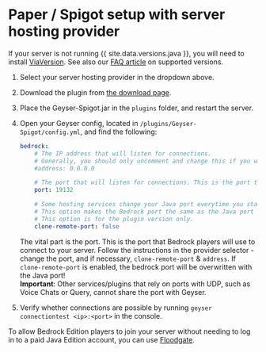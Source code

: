 
# Paper / Spigot setup with server hosting provider

<div class="alert alert-info" role="alert">
    If your server is not running {{ site.data.versions.java }}, you will need to install <a href="https://www.spigotmc.org/resources/viaversion.19254/">ViaVersion</a>.
    See also our <a href="/geyser/faq/#what-server-versions-does-geyser-support">FAQ article</a> on supported versions.
</div>

1. Select your server hosting provider in the dropdown above.
2. Download the plugin from [the download page](https://download.geysermc.org/v2/projects/geyser/versions/latest/builds/latest/downloads/spigot).
3. Place the Geyser-Spigot.jar in the `plugins` folder, and restart the server.
4. Open your Geyser config, located in `/plugins/Geyser-Spigot/config.yml`, and find the following:

    ```yaml
    bedrock: 
        # The IP address that will listen for connections. 
        # Generally, you should only uncomment and change this if you want to limit what IPs can connect to your server. 
        #address: 0.0.0.0 

        # The port that will listen for connections. This is the port that Bedrock players will use to connect to your server.
        port: 19132 

        # Some hosting services change your Java port everytime you start the server and require the same port to be used for Bedrock. 
        # This option makes the Bedrock port the same as the Java port every time you start the server. 
        # This option is for the plugin version only. 
        clone-remote-port: false 
    ``` 
    The vital part is the port. This is the port that Bedrock players will use to connect to your server. 
    Follow the instructions in the provider selector - change the port, and if necessary, `clone-remote-port` & `address`.
    If `clone-remote-port` is enabled, the bedrock port will be overwritten with the Java port!   
    **Important**: Other services/plugins that rely on ports with UDP, such as Voice Chats or Query, cannot share the port with Geyser.
 
5. Verify whether connections are possible by running `geyser connectiontest <ip>:<port>` in the console.

<div class="alert alert-info" role="alert">
    To allow Bedrock Edition players to join your server without needing to log in to a paid Java Edition account, you can use <a href="/floodgate/setup/">Floodgate</a>.
</div>
